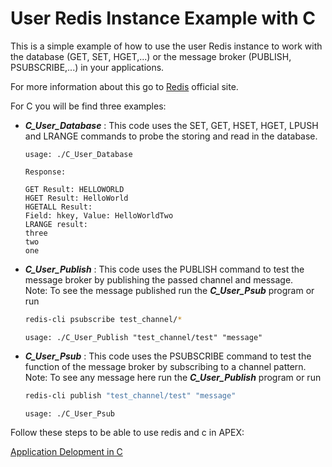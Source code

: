 
# User Redis Instance Example with C

This is a simple example of how to use the user Redis instance to work with the database (GET, SET, HGET,...) or the message broker (PUBLISH, PSUBSCRIBE,...) in your applications.

For more information about this go to [Redis](https://redis.io) official site.


For C you will be find three examples:

- ***C_User_Database*** : This code uses the SET, GET, HSET, HGET, LPUSH and LRANGE commands to probe the storing and read in the database.
   ```text
   usage: ./C_User_Database
   ```

   ```text
   Response:

   GET Result: HELLOWORLD
   HGET Result: HelloWorld
   HGETALL Result:
   Field: hkey, Value: HelloWorldTwo
   LRANGE result:
   three
   two
   one
   ```

- ***C_User_Publish*** : This code uses the PUBLISH command to test the message broker by publishing the passed channel and message.  
Note: To see the message published run the ***C_User_Psub*** program or run
   ```bash
   redis-cli psubscribe test_channel/*
   ```

   ```text
   usage: ./C_User_Publish "test_channel/test" "message" 
   ```
 - ***C_User_Psub*** : This code uses the PSUBSCRIBE command to test the function of the message broker by subscribing to a channel pattern.  
Note: To see any message here run the ***C_User_Publish*** program or run
   ```bash
   redis-cli publish "test_channel/test" "message"
   ```  
   ```text
   usage: ./C_User_Psub 
   ```
Follow these steps to be able to use redis and c in APEX:

[Application Delopment in C](https://docs.google.com/document/d/1Pt-imAuu_YNOmWnG63Nk6nFQMH91yqaVQJGSXsO4MhU/edit#heading=h.nnd3i5a45qxa)